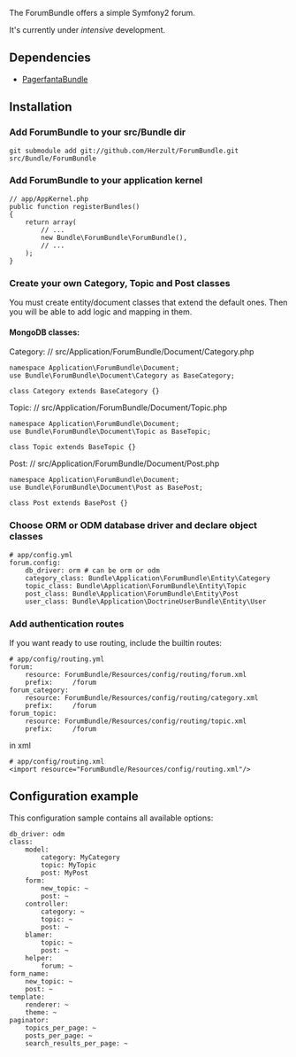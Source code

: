 The ForumBundle offers a simple Symfony2 forum.

It's currently under *intensive* development.

## Dependencies

- [PagerfantaBundle](http://github.com/whiteoctober/WhiteOctoberPagerfantaBundle)

## Installation

### Add ForumBundle to your src/Bundle dir

    git submodule add git://github.com/Herzult/ForumBundle.git src/Bundle/ForumBundle

### Add ForumBundle to your application kernel

    // app/AppKernel.php
    public function registerBundles()
    {
        return array(
            // ...
            new Bundle\ForumBundle\ForumBundle(),
            // ...
        );
    }

### Create your own Category, Topic and Post classes

You must create entity/document classes that extend the default ones.
Then you will be able to add logic and mapping in them.

#### MongoDB classes:

Category:
    // src/Application/ForumBundle/Document/Category.php

    namespace Application\ForumBundle\Document;
    use Bundle\ForumBundle\Document\Category as BaseCategory;

    class Category extends BaseCategory {}

Topic:
    // src/Application/ForumBundle/Document/Topic.php

    namespace Application\ForumBundle\Document;
    use Bundle\ForumBundle\Document\Topic as BaseTopic;

    class Topic extends BaseTopic {}

Post:
    // src/Application/ForumBundle/Document/Post.php

    namespace Application\ForumBundle\Document;
    use Bundle\ForumBundle\Document\Post as BasePost;

    class Post extends BasePost {}

### Choose ORM or ODM database driver and declare object classes

    # app/config.yml
    forum.config:
        db_driver: orm # can be orm or odm
        category_class: Bundle\Application\ForumBundle\Entity\Category
        topic_class: Bundle\Application\ForumBundle\Entity\Topic
        post_class: Bundle\Application\ForumBundle\Entity\Post
        user_class: Bundle\Application\DoctrineUserBundle\Entity\User

### Add authentication routes

If you want ready to use routing, include the builtin routes:

    # app/config/routing.yml
    forum:
        resource: ForumBundle/Resources/config/routing/forum.xml
        prefix:     /forum
    forum_category:
        resource: ForumBundle/Resources/config/routing/category.xml
        prefix:     /forum
    forum_topic:
        resource: ForumBundle/Resources/config/routing/topic.xml
        prefix:     /forum

in xml

    # app/config/routing.xml
    <import resource="ForumBundle/Resources/config/routing.xml"/>

## Configuration example

This configuration sample contains all available options:

    db_driver: odm
    class:
        model:
            category: MyCategory
            topic: MyTopic
            post: MyPost
        form:
            new_topic: ~
            post: ~
        controller:
            category: ~
            topic: ~
            post: ~
        blamer:
            topic: ~
            post: ~
        helper:
            forum: ~
    form_name:
        new_topic: ~
        post: ~
    template:
        renderer: ~
        theme: ~
    paginator:
        topics_per_page: ~
        posts_per_page: ~
        search_results_per_page: ~
